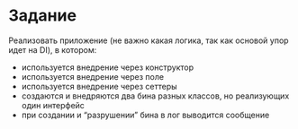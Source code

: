 # Задание
Реализовать приложение (не важно какая логика, так как основой упор идет на DI), в котором:
* используется внедрение через конструктор
* используется внедрение через поле
* используется внедрение через сеттеры
* создаются и внедряются два бина разных классов, но реализующих один интерфейс
* при создании и “разрушении” бина в лог выводится сообщение

